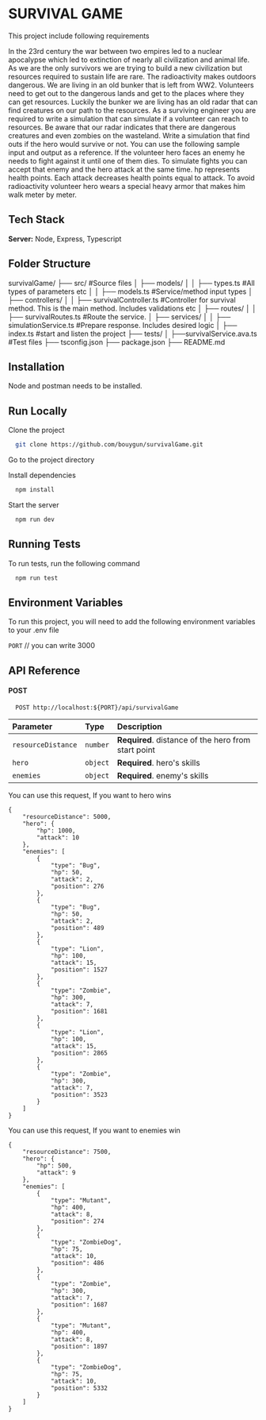 # SURVIVAL GAME

This project include following requirements

In the 23rd century the war between two empires led to a nuclear apocalypse which led to extinction of nearly all civilization and animal life. As we are the only survivors we are trying to build a new civilization but resources required to sustain life are rare. The radioactivity makes outdoors dangerous. We are living in an old bunker that is left from WW2. Volunteers need to get out to the dangerous lands and get to the places where they can get resources. Luckily the bunker we are living has an old radar that can find creatures on our path to the resources. As a surviving engineer you are required to write a simulation that can simulate if a volunteer can reach to resources. Be aware that our radar indicates that there are dangerous creatures and even zombies on the wasteland.
Write a simulation that find outs if the hero would survive or not. You can use the following sample input and output as a reference. If the volunteer hero faces an enemy he needs to fight against it until one of them dies. To simulate fights you can accept that enemy and the hero attack at the same time. hp represents health points. Each attack decreases health points equal to attack. To avoid radioactivity volunteer hero wears a special heavy armor that makes him walk meter by meter.

## Tech Stack

**Server:** Node, Express, Typescript


## Folder Structure

survivalGame/
├── src/ #Source files
│   ├── models/
│   │   ├── types.ts  #All types of parameters etc
│   │   ├── models.ts #Service/method input types
│   ├── controllers/
│   │   ├── survivalController.ts #Controller for survival method. This is the main method. Includes validations etc
│   ├── routes/
│   │   ├── survivalRoutes.ts #Route the service. 
│   ├── services/
│   │   ├── simulationService.ts #Prepare response. Includes desired logic
│   ├── index.ts #start and listen the project
├── tests/
│   ├──survivalService.ava.ts #Test files
├── tsconfig.json
├── package.json
├── README.md


## Installation

Node and postman needs to be installed. 

## Run Locally

Clone the project

```bash
  git clone https://github.com/bouygun/survivalGame.git
```

Go to the project directory

Install dependencies

```bash
  npm install
```

Start the server

```bash
  npm run dev
```


## Running Tests

To run tests, run the following command

```bash
  npm run test
```


## Environment Variables

To run this project, you will need to add the following environment variables to your .env file

`PORT` // you can write 3000

## API Reference

#### POST

```http
  POST http://localhost:${PORT}/api/survivalGame
```

| Parameter | Type     | Description                       |
| :-------- | :------- | :-------------------------------- |
| `resourceDistance`      | `number` | **Required**. distance of the hero from start point |
| `hero`      | `object` | **Required**. hero's skills|
| `enemies`      | `object` | **Required**. enemy's skills |


You can use this request, If you want to hero wins
```
{
    "resourceDistance": 5000,
    "hero": {
        "hp": 1000,
        "attack": 10
    },
    "enemies": [
        {
            "type": "Bug",
            "hp": 50,
            "attack": 2,
            "position": 276
        },
        {
            "type": "Bug",
            "hp": 50,
            "attack": 2,
            "position": 489
        },
        {
            "type": "Lion",
            "hp": 100,
            "attack": 15,
            "position": 1527
        },
        {
            "type": "Zombie",
            "hp": 300,
            "attack": 7,
            "position": 1681
        },
        {
            "type": "Lion",
            "hp": 100,
            "attack": 15,
            "position": 2865
        },
        {
            "type": "Zombie",
            "hp": 300,
            "attack": 7,
            "position": 3523
        }
    ]
}

```

You can use this request, If you want to enemies win
```
{
    "resourceDistance": 7500,
    "hero": {
        "hp": 500,
        "attack": 9
    },
    "enemies": [
        {
            "type": "Mutant",
            "hp": 400,
            "attack": 8,
            "position": 274
        },
        {
            "type": "ZombieDog",
            "hp": 75,
            "attack": 10,
            "position": 486
        },
        {
            "type": "Zombie",
            "hp": 300,
            "attack": 7,
            "position": 1687
        },
        {
            "type": "Mutant",
            "hp": 400,
            "attack": 8,
            "position": 1897
        },
        {
            "type": "ZombieDog",
            "hp": 75,
            "attack": 10,
            "position": 5332
        }
    ]
}
```